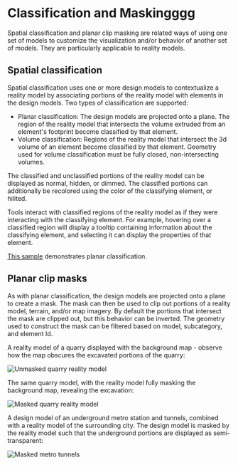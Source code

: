 # Classification and Maskingggg

Spatial classification and planar clip masking are related ways of using one set of models to customize the visualization and/or behavior of another set of models. They are particularly applicable to reality models.

## Spatial classification

Spatial classification uses one or more design models to contextualize a reality model by associating portions of the reality model with elements in the design models. Two types of classification are supported:

- Planar classification: The design models are projected onto a plane. The region of the reality model that intersects the volume extruded from an element's footprint become classified by that element.
- Volume classification: Regions of the reality model that intersect the 3d volume of an element become classified by that element.  Geometry used for volume classification must be fully closed, non-intersecting volumes.

The classified and unclassified portions of the reality model can be displayed as normal, hidden, or dimmed. The classified portions can additionally be recolored using the color of the classifying element, or hilited.

Tools interact with classified regions of the reality model as if they were interacting with the classifying element. For example, hovering over a classified region will display a tooltip containing information about the classifying element, and selecting it can display the properties of that element.

[This sample](https://www.itwinjs.org/sample-showcase/?group=Viewer+Features&sample=classifier-sample&context=Metrostation+Sample&imodel=Philadelphia) demonstrates planar classification.

## Planar clip masks

As with planar classification, the design models are projected onto a plane to create a mask. The mask can then be used to clip out portions of a reality model, terrain, and/or map imagery. By default the portions that intersect the mask are clipped out, but this behavior can be inverted. The geometry used to construct the mask can be filtered based on model, subcategory, and element Id.

A reality model of a quarry displayed with the background map - observe how the map obscures the excavated portions of the quarry:

![Unmasked quarry reality model](../../changehistory/assets/PlanarMask_QuarryNoMask.jpg)

The same quarry model, with the reality model fully masking the background map, revealing the excavation:

![Masked quarry reality model](../../changehistory/assets/PlanarMask_QuarryMasked.jpg)

A design model of an underground metro station and tunnels, combined with a reality model of the surrounding city. The design model is masked by the reality model such that the underground portions are displayed as semi-transparent:

![Masked metro tunnels](../../changehistory/assets/PlanarMask_TunnelTransparent.jpg)
